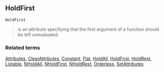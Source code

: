 ## HoldFirst

```
HoldFirst
```

> is an attribute specifying that the first argument of a function should be left unevaluated.    

### Related terms 
[Attributes](Attributes.md), [ClearAttributes](ClearAttributes.md), [Constant](Constant.md), [Flat](Flat.md), [HoldAll](HoldAll.md), [HoldFirst](HoldFirst.md), [HoldRest](HoldRest.md),  [Listable](Listable.md), [NHoldAll](NHoldAll.md), [NHoldFirst](NHoldFirst.md), [NHoldRest](NHoldRest.md), [Orderless](Orderless.md), [SetAttributes](SetAttributes.md)